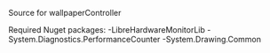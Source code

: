 Source for wallpaperController

Required Nuget packages:
-LibreHardwareMonitorLib
-System.Diagnostics.PerformanceCounter
-System.Drawing.Common
